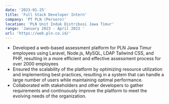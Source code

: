 ```yaml
---
date: '2023-01-25'
title: 'Full Stack Developer Intern'
company: 'PT PLN (Persero)'
location: 'PLN Unit Induk Distribusi Jawa Timur'
range: 'January 2023 - April 2023 '
url: 'https://web.pln.co.id/'
---
```


- Developed a web-based assessment platform for PLN Jawa Timur employees using Laravel, Node.js, MySQL, LDAP Tailwind CSS, and PHP, resulting in a more efficient and effective assessment process for over 2000 employees
- Ensured the scalability of the platform by optimizing resource utilization and implementing best practices, resulting in a system that can handle a large number of users while maintaining optimal performance.
- Collaborated with stakeholders and other developers to gather requirements and continuously improve the platform to meet the evolving needs of the organization.
